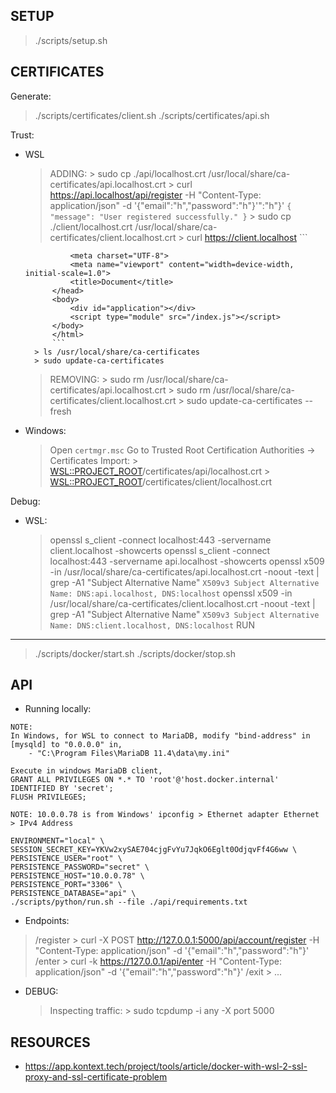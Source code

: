 SETUP
---
> ./scripts/setup.sh

CERTIFICATES
---
Generate:
> ./scripts/certificates/client.sh
> ./scripts/certificates/api.sh

Trust:
- WSL
    > ADDING:
        > sudo cp ./api/localhost.crt /usr/local/share/ca-certificates/api.localhost.crt
            > curl https://api.localhost/api/register -H "Content-Type: application/json" -d '{"email":"h","password":"h"}'":"h"}'
            ```
            {
            "message": "User registered successfully."
            }
            ```
        > sudo cp ./client/localhost.crt /usr/local/share/ca-certificates/client.localhost.crt
            > curl https://client.localhost
            ```
            <!DOCTYPE html>
            <html lang="en">
            <head>
            <script type="module" src="/@vite/client"></script>

                <meta charset="UTF-8">
                <meta name="viewport" content="width=device-width, initial-scale=1.0">
                <title>Document</title>
            </head>
            <body>
                <div id="application"></div>
                <script type="module" src="/index.js"></script>
            </body>
            </html>
            ```
        > ls /usr/local/share/ca-certificates
        > sudo update-ca-certificates
    > REMOVING:
        > sudo rm /usr/local/share/ca-certificates/api.localhost.crt
        > sudo rm /usr/local/share/ca-certificates/client.localhost.crt
        > sudo update-ca-certificates --fresh
- Windows:
    > Open `certmgr.msc`
    > Go to Trusted Root Certification Authorities -> Certificates
    > Import:
        > <WSL::PROJECT_ROOT>/certificates/api/localhost.crt
        > <WSL::PROJECT_ROOT>/certificates/client/localhost.crt

Debug:
- WSL:
    > openssl s_client -connect localhost:443 -servername client.localhost -showcerts
    > openssl s_client -connect localhost:443 -servername api.localhost -showcerts
    > openssl x509 -in /usr/local/share/ca-certificates/api.localhost.crt -noout -text | grep -A1 "Subject Alternative Name"
            ```
            X509v3 Subject Alternative Name:
                DNS:api.localhost, DNS:localhost
            ```
    > openssl x509 -in /usr/local/share/ca-certificates/client.localhost.crt -noout -text | grep -A1 "Subject Alternative Name"
            ```
            X509v3 Subject Alternative Name:
                DNS:client.localhost, DNS:localhost
            ```
RUN
---
> ./scripts/docker/start.sh
> ./scripts/docker/stop.sh

API
---
- Running locally:
```
NOTE:
In Windows, for WSL to connect to MariaDB, modify "bind-address" in [mysqld] to "0.0.0.0" in,
    - "C:\Program Files\MariaDB 11.4\data\my.ini"

Execute in windows MariaDB client,
GRANT ALL PRIVILEGES ON *.* TO 'root'@'host.docker.internal' IDENTIFIED BY 'secret';
FLUSH PRIVILEGES;

NOTE: 10.0.0.78 is from Windows' ipconfig > Ethernet adapter Ethernet > IPv4 Address

ENVIRONMENT="local" \
SESSION_SECRET_KEY=YKVw2xySAE704cjgFvYu7JqkO6Eglt0OdjqvFf4G6ww \
PERSISTENCE_USER="root" \
PERSISTENCE_PASSWORD="secret" \
PERSISTENCE_HOST="10.0.0.78" \
PERSISTENCE_PORT="3306" \
PERSISTENCE_DATABASE="api" \
./scripts/python/run.sh --file ./api/requirements.txt
```

- Endpoints:
> /register
    > curl -X POST http://127.0.0.1:5000/api/account/register -H "Content-Type: application/json" -d '{"email":"h","password":"h"}'
> /enter
    > curl -k https://127.0.0.1/api/enter -H "Content-Type: application/json" -d '{"email":"h","password":"h"}'
> /exit
    > ...

- DEBUG:
    > Inspecting traffic:
        > sudo tcpdump -i any -X port 5000

RESOURCES
---
- https://app.kontext.tech/project/tools/article/docker-with-wsl-2-ssl-proxy-and-ssl-certificate-problem
